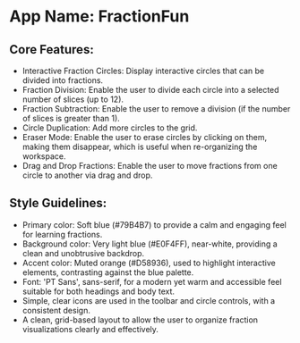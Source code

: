 # **App Name**: FractionFun

## Core Features:

- Interactive Fraction Circles: Display interactive circles that can be divided into fractions.
- Fraction Division: Enable the user to divide each circle into a selected number of slices (up to 12).
- Fraction Subtraction: Enable the user to remove a division (if the number of slices is greater than 1).
- Circle Duplication: Add more circles to the grid.
- Eraser Mode: Enable the user to erase circles by clicking on them, making them disappear, which is useful when re-organizing the workspace.
- Drag and Drop Fractions: Enable the user to move fractions from one circle to another via drag and drop.

## Style Guidelines:

- Primary color: Soft blue (#79B4B7) to provide a calm and engaging feel for learning fractions.
- Background color: Very light blue (#E0F4FF), near-white, providing a clean and unobtrusive backdrop.
- Accent color: Muted orange (#D58936), used to highlight interactive elements, contrasting against the blue palette.
- Font: 'PT Sans', sans-serif, for a modern yet warm and accessible feel suitable for both headings and body text.
- Simple, clear icons are used in the toolbar and circle controls, with a consistent design.
- A clean, grid-based layout to allow the user to organize fraction visualizations clearly and effectively.